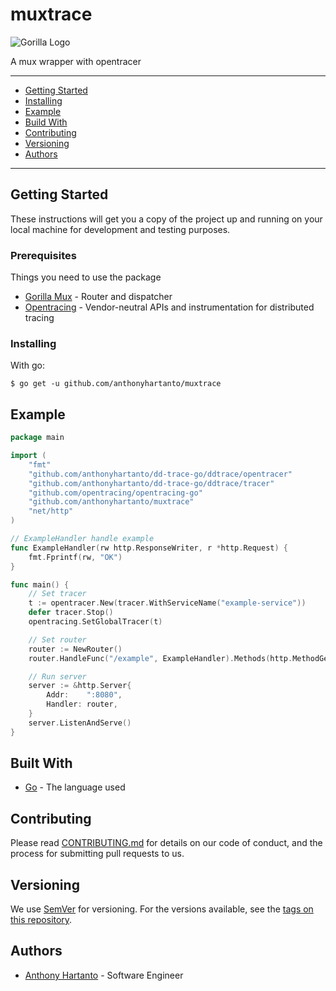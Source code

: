 # muxtrace

![Gorilla Logo](http://www.gorillatoolkit.org/static/images/gorilla-icon-64.png)

A mux wrapper with opentracer

---
* [Getting Started](#getting-started)
* [Installing](#installing)
* [Example](#example)
* [Build With](#built-with)
* [Contributing](#contributing)
* [Versioning](#versioning)
* [Authors](#authors)
---

## Getting Started

These instructions will get you a copy of the project up and running on your local machine for development and testing 
purposes.

### Prerequisites

Things you need to use the package

* [Gorilla Mux](https://github.com/gorilla/mux) - Router and dispatcher 
* [Opentracing](https://github.com/opentracing/opentracing-go) - Vendor-neutral APIs and instrumentation for distributed
 tracing


### Installing

With go:

```
$ go get -u github.com/anthonyhartanto/muxtrace
```

## Example

```go
package main

import (
	"fmt"
	"github.com/anthonyhartanto/dd-trace-go/ddtrace/opentracer"
	"github.com/anthonyhartanto/dd-trace-go/ddtrace/tracer"
	"github.com/opentracing/opentracing-go"
	"github.com/anthonyhartanto/muxtrace"
	"net/http"
)

// ExampleHandler handle example
func ExampleHandler(rw http.ResponseWriter, r *http.Request) {
	fmt.Fprintf(rw, "OK")
}

func main() {
	// Set tracer
	t := opentracer.New(tracer.WithServiceName("example-service"))
	defer tracer.Stop()
	opentracing.SetGlobalTracer(t)

	// Set router
	router := NewRouter()
	router.HandleFunc("/example", ExampleHandler).Methods(http.MethodGet)

	// Run server
	server := &http.Server{
		Addr:    ":8080",
		Handler: router,
	}
	server.ListenAndServe()
}

```


## Built With

* [Go](https://golang.org) - The language used


## Contributing

Please read [CONTRIBUTING.md](https://bitbucket.org/kudoindonesia/driver_signup_service/CONTRIBUTING.md) for details on our code of conduct, and the process for submitting pull requests to us.

## Versioning

We use [SemVer](http://semver.org/) for versioning. For the versions available, see the [tags on this repository](https://github.com/your/project/tags).

## Authors

* [Anthony Hartanto](anthony.hartanto@kudo.co.id) - Software Engineer
